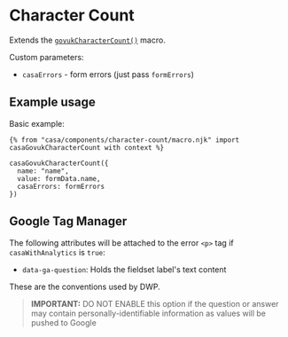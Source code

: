 # Character Count

Extends the [`govukCharacterCount()`](https://design-system.service.gov.uk/components/character-count/) macro.

Custom parameters:

- `casaErrors` - form errors (just pass `formErrors`)

## Example usage

Basic example:

```nunjucks
{% from "casa/components/character-count/macro.njk" import casaGovukCharacterCount with context %}

casaGovukCharacterCount({
  name: "name",
  value: formData.name,
  casaErrors: formErrors
})
```

## Google Tag Manager

The following attributes will be attached to the error `<p>` tag if `casaWithAnalytics` is `true`:

- `data-ga-question`: Holds the fieldset label's text content

These are the conventions used by DWP.

> **IMPORTANT:** DO NOT ENABLE this option if the question or answer may contain personally-identifiable information as values will be pushed to Google
